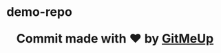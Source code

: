 # demo-repo<p align ="center">Commit made with :heart: by <a href="https://github.com/Aditya-Lawate-codez/gitRobo">GitMeUp</a></p>